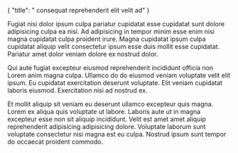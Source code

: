 {
  "title": " consequat reprehenderit elit velit ad"
}

Fugiat nisi dolor ipsum culpa pariatur cupidatat esse cupidatat sunt dolore adipisicing culpa ea nisi. Ad adipisicing in tempor minim esse enim nisi magna cupidatat culpa proident irure. Magna cupidatat ipsum culpa cupidatat aliquip velit consectetur ipsum esse duis mollit esse cupidatat. Pariatur amet dolor veniam dolore ex nostrud dolor.

Qui aute fugiat excepteur eiusmod reprehenderit incididunt officia non Lorem anim magna culpa. Ullamco do do eiusmod veniam voluptate velit elit ipsum. Eu cupidatat exercitation deserunt voluptate. Elit veniam cupidatat laboris eiusmod. Exercitation nisi ad nostrud ex.

Et mollit aliquip sit veniam eu deserunt ullamco excepteur quis magna. Lorem ex aliqua quis voluptate ut labore. Laboris aute ut in magna excepteur esse non sit aliquip incididunt. Velit est amet amet aliquip reprehenderit adipisicing adipisicing dolore. Voluptate laborum sunt voluptate consectetur nisi magna est eu culpa. Nostrud ipsum sunt tempor do occaecat proident commodo.